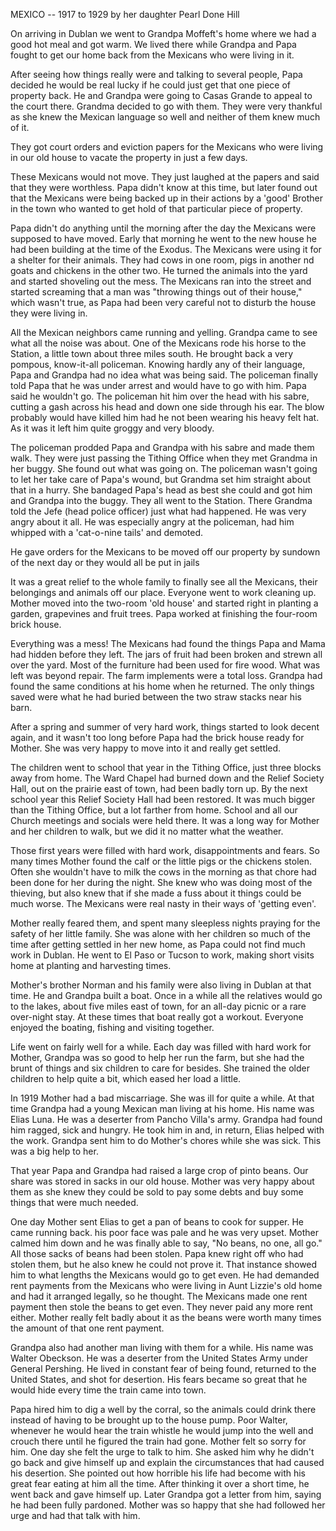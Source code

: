 MEXICO -- 1917 to 1929
by her daughter Pearl Done Hill

On arriving in Dublan we went to Grandpa Moffeft's home where we had a
good hot meal and got warm. We lived there while Grandpa and Papa fought
to get our home back from the Mexicans who were living in it.

After seeing how things really were and talking to several people, Papa
decided he would be real lucky if he could just get that one piece of
property back. He and Grandpa were going to Casas Grande to appeal to the
court there. Grandma decided to go with them. They were very thankful as
she knew the Mexican language so well and neither of them knew much of it.

They got court orders and eviction papers for the Mexicans who were living
in our old house to vacate the property in just a few days.

These Mexicans would not move. They just laughed at the papers and said
that they were worthless. Papa didn't know at this time, but later found
out that the Mexicans were being backed up in their actions by a 'good'
Brother in the town who wanted to get hold of that particular piece of
property.

Papa didn't do anything until the morning after the day the Mexicans were
supposed to have moved. Early that morning he went to the new house he
had been building at the time of the Exodus. The Mexicans were using it
for a shelter for their animals. They had cows in one room, pigs in another 
nd goats and chickens in the other two. He turned the animals into the
yard and started shoveling out the mess. The Mexicans ran into the street
and started screaming that a man was "throwing things out of their house,"
which wasn't true, as Papa had been very careful not to disturb the house
they were living in.

All the Mexican neighbors came running and yelling. Grandpa came to see
what all the noise was about. One of the Mexicans rode his horse to the
Station, a little town about three miles south. He brought back a very
pompous, know-it-all policeman. Knowing hardly any of their language,
Papa and Grandpa had no idea what was being said. The policeman finally
told Papa that he was under arrest and would have to go with him. Papa
said he wouldn't go. The policeman hit him over the head with his sabre,
cutting a gash across his head and down one side through his ear. The
blow probably would have killed him had he not been wearing his heavy
felt hat. As it was it left him quite groggy and very bloody.

The policeman prodded Papa and Grandpa with his sabre and made them walk.
They were just passing the Tithing Office when they met Grandma in her
buggy. She found out what was going on. The policeman wasn't going to
let her take care of Papa's wound, but Grandma set him straight about
that in a hurry. She bandaged Papa's head as best she could and got him
and Grandpa into the buggy. They all went to the Station. There Grandma
told the Jefe (head police officer) just what had happened. He was very
angry about it all. He was especially angry at the policeman, had him
whipped with a 'cat-o-nine tails' and demoted.

He gave orders for the Mexicans to be moved off our property by sundown
of the next day or they would all be put in jails

It was a great relief to the whole family to finally see all the Mexicans,
their belongings and animals off our place. Everyone went to work cleaning
up. Mother moved into the two-room 'old house' and started right in
planting a garden, grapevines and fruit trees. Papa worked at finishing
the four-room brick house.

Everything was a mess! The Mexicans had found the things Papa and Mama had
hidden before they left. The jars of fruit had been broken and strewn all
over the yard. Most of the furniture had been used for fire wood. What was
left was beyond repair. The farm implements were a total loss. Grandpa had
found the same conditions at his home when he returned. The only things
saved were what he had buried between the two straw stacks near his barn.

After a spring and summer of very hard work, things started to look
decent again, and it wasn't too long before Papa had the brick house
ready for Mother. She was very happy to move into it and really get
settled.

The children went to school that year in the Tithing Office, just
three blocks away from home. The Ward Chapel had burned down and the
Relief Society Hall, out on the prairie east of town, had been badly
torn up. By the next school year this Relief Society Hall had been
restored. It was much bigger than the Tithing Office, but a lot farther
from home. School and all our Church meetings and socials were held
there. It was a long way for Mother and her children to walk, but we
did it no matter what the weather.

Those first years were filled with hard work, disappointments and fears.
So many times Mother found the calf or the little pigs or the chickens
stolen. Often she wouldn't have to milk the cows in the morning as that
chore had been done for her during the night. She knew who was doing
most of the thieving, but also knew that if she made a fuss about it
things could be much worse. The Mexicans were real nasty in their ways
of 'getting even'.

Mother really feared them, and spent many sleepless nights praying for
the safety of her little family. She was alone with her children so
much of the time after getting settled in her new home, as Papa could
not find much work in Dublan. He went to El Paso or Tucson to work,
making short visits home at planting and harvesting times.

Mother's brother Norman and his family were also living in Dublan at
that time. He and Grandpa built a boat. Once in a while all the relatives
would go to the lakes, about five miles east of town, for an all-day
picnic or a rare over-night stay. At these times that boat really got a
workout. Everyone enjoyed the boating, fishing and visiting together.

Life went on fairly well for a while. Each day was filled with hard work
for Mother, Grandpa was so good to help her run the farm, but she had
the brunt of things and six children to care for besides. She trained
the older children to help quite a bit, which eased her load a little.

In 1919 Mother had a bad miscarriage. She was ill for quite a while.
At that time Grandpa had a young Mexican man living at his home. His
name was Elias Luna. He was a deserter from Pancho Villa's army. Grandpa
had found him ragged, sick and hungry. He took him in and, in return,
Elias helped with the work. Grandpa sent him to do Mother's chores
while she was sick. This was a big help to her.

That year Papa and Grandpa had raised a large crop of pinto beans. Our
share was stored in sacks in our old house. Mother was very happy
about them as she knew they could be sold to pay some debts and buy
some things that were much needed.

One day Mother sent Elias to get a pan of beans to cook for supper. He
came running back. his poor face was pale and he was very upset. Mother
calmed him down and he was finally able to say, "No beans, no one,
all go." All those sacks of beans had been stolen. Papa knew right off
who had stolen them, but he also knew he could not prove it. That
instance showed him to what lengths the Mexicans would go to get even.
He had demanded rent payments from the Mexicans who were living in Aunt
Lizzie's old home and had it arranged legally, so he thought. The
Mexicans made one rent payment then stole the beans to get even. They
never paid any more rent either. Mother really felt badly about it as
the beans were worth many times the amount of that one rent payment.

Grandpa also had another man living with them for a while. His name was
Walter Obeckson. He was a deserter from the United States Army under
General Pershing. He lived in constant fear of being found, returned
to the United States, and shot for desertion. His fears became so
great that he would hide every time the train came into town.

Papa hired him to dig a well by the corral, so the animals could drink
there instead of having to be brought up to the house pump. Poor
Walter, whenever he would hear the train whistle he would jump into
the well and crouch there until he figured the train had gone. Mother
felt so sorry for him. One day she felt the urge to talk to him.
She asked him why he didn't go back and give himself up and explain
the circumstances that had caused his desertion. She pointed out how
horrible his life had become with his great fear eating at him all
the time. After thinking it over a short time, he went back and gave
himself up. Later Grandpa got a letter from him, saying he had been
fully pardoned. Mother was so happy that she had followed her urge
and had that talk with him.